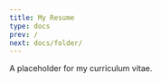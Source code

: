 ```yaml
---
title: My Resume
type: docs
prev: /
next: docs/folder/
---
```


A placeholder for my curriculum vitae.

